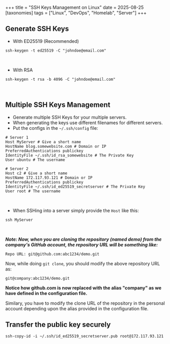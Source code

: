 +++
title = "SSH Keys Management on Linux"
date = 2025-08-25
[taxonomies]
tags = ["Linux", "DevOps", "Homelab", "Server"]
+++
## Generate SSH Keys

- With ED25519 (Recommended)
```
ssh-keygen -t ed25519 -C "johndoe@email.com"
```
&ensp;

- With RSA
```
ssh-keygen -t rsa -b 4096 -C "johndoe@email.com"
```
&ensp;

## Multiple SSH Keys Management
- Generate multiple SSH Keys for your multiple servers.
- When generating the keys use different filenames for different servers.
- Put the configs in the `~/.ssh/config` file:

```
# Server 1
Host MyServer # Give a short name
HostName blog.somewebsite.com # Domain or IP
PreferredAuthentications publickey
IdentityFile ~/.ssh/id_rsa_somewebsite # The Private Key
User ubuntu # The username

# Server 2
Host c2 # Give a short name
HostName 172.117.93.121 # Domain or IP
PreferredAuthentications publickey
IdentityFile ~/.ssh/id_ed25519_secretserver # The Private Key
User root # The username
```
&ensp;

- When SSHing into a server simply provide the `Host` like this:

```
ssh MyServer
```
&ensp;

***Note: Now, when you are cloning the **repository** (**named demo**) from the company's GitHub account, the repository URL will be something like:***

`Repo URL: git@github.com:abc1234/demo.git`

Now, while doing `git clone`, you should modify the above repository URL as:

`git@company:abc1234/demo.git`

**Notice how github.com is now replaced with the alias "company" as we have defined in the configuration file.**

Similary, you have to modify the clone URL of the repository in the personal account depending upon the alias provided in the configuration file.
&ensp;

## Transfer the public key securely
```
ssh-copy-id -i ~/.ssh/id_ed25519_secretserver.pub root@172.117.93.121
```
&ensp;
